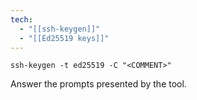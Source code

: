 ```yaml
---
tech:
  - "[[ssh-keygen]]"
  - "[[Ed25519 keys]]"
---
```

```shell
ssh-keygen -t ed25519 -C "<COMMENT>"
```

Answer the prompts presented by the tool.